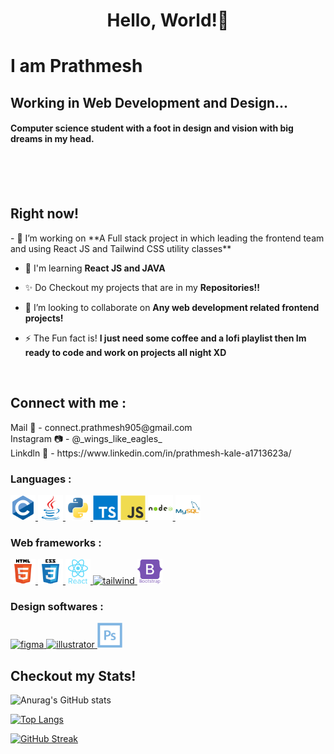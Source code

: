 <h1 align="center">Hello, World!👋</h1>
<h1 align="left">I am Prathmesh</h1>
<h2 align="left">Working in Web Development and Design... <br> <h4 align="left">Computer science student with a foot in design and vision with big dreams in my head.</h4></h2>

<br> <br> <br>
<h2 align="left">Right now!</h2>
- 🔭 I’m working on **A Full stack project in which leading the frontend team and using React JS and Tailwind CSS utility classes**

- 🌱 I'm learning **React JS and JAVA**

- ✨ Do Checkout my projects that are in my **Repositories!!**

- 👯 I’m looking to collaborate on **Any web development related frontend projects!**

- ⚡ The Fun fact is! **I just need some coffee and a lofi playlist then Im ready to code and work on projects all night XD**
<br>
<h2 align="left">Connect with me : </h2>
  Mail 📨 - connect.prathmesh905@gmail.com
  <br>Instagram 📷 - @_wings_like_eagles_
  <br>Linkdln 👔 - https://www.linkedin.com/in/prathmesh-kale-a1713623a/
<p align="left">
</p>

<p align="left"> 
<h3 align="left">Languages : </h3>
<a href="https://www.cprogramming.com/" target="_blank" rel="noreferrer"> <img src="https://raw.githubusercontent.com/devicons/devicon/master/icons/c/c-original.svg" alt="c" width="40" height="40"/> </a> <a href="https://www.java.com" target="_blank" rel="noreferrer"> <img src="https://raw.githubusercontent.com/devicons/devicon/master/icons/java/java-original.svg" alt="java" width="40" height="40"/> </a><a href="https://www.python.org" target="_blank" rel="noreferrer"> <img src="https://raw.githubusercontent.com/devicons/devicon/master/icons/python/python-original.svg" alt="python" width="40" height="40"/> </a><a href="https://www.typescriptlang.org/" target="_blank" rel="noreferrer"> <img src="https://raw.githubusercontent.com/devicons/devicon/master/icons/typescript/typescript-original.svg" alt="typescript" width="40" height="40"/> </a><a href="https://developer.mozilla.org/en-US/docs/Web/JavaScript" target="_blank" rel="noreferrer"> <img src="https://raw.githubusercontent.com/devicons/devicon/master/icons/javascript/javascript-original.svg" alt="javascript" width="40" height="40"/> </a><a href="https://nodejs.org" target="_blank" rel="noreferrer"> <img src="https://raw.githubusercontent.com/devicons/devicon/master/icons/nodejs/nodejs-original-wordmark.svg" alt="nodejs" width="40" height="40"/></a><a href="https://www.mysql.com/" target="_blank" rel="noreferrer"> <img src="https://raw.githubusercontent.com/devicons/devicon/master/icons/mysql/mysql-original-wordmark.svg" alt="mysql" width="40" height="40"/> </a>

<h3 align="left">Web frameworks : </h3>
<a href="https://www.w3.org/html/" target="_blank" rel="noreferrer"> <img src="https://raw.githubusercontent.com/devicons/devicon/master/icons/html5/html5-original-wordmark.svg" alt="html5" width="40" height="40"/> </a><a href="https://www.w3schools.com/css/" target="_blank" rel="noreferrer"> <img src="https://raw.githubusercontent.com/devicons/devicon/master/icons/css3/css3-original-wordmark.svg" alt="css3" width="40" height="40"/> </a> <a href="https://reactjs.org/" target="_blank" rel="noreferrer"> <img src="https://raw.githubusercontent.com/devicons/devicon/master/icons/react/react-original-wordmark.svg" alt="react" width="40" height="40"/> </a> <a href="https://tailwindcss.com/" target="_blank" rel="noreferrer"> <img src="https://www.vectorlogo.zone/logos/tailwindcss/tailwindcss-icon.svg" alt="tailwind" width="40" height="40"/> </a>  <a href="https://getbootstrap.com" target="_blank" rel="noreferrer"><img src="https://raw.githubusercontent.com/devicons/devicon/master/icons/bootstrap/bootstrap-plain-wordmark.svg" alt="bootstrap" width="40" height="40"/> </a> 

<h3 align="left">Design softwares : </h3>
<a href="https://www.figma.com/" target="_blank" rel="noreferrer"> <img src="https://www.vectorlogo.zone/logos/figma/figma-icon.svg" alt="figma" width="40" height="40"/> </a> <a href="https://www.adobe.com/in/products/illustrator.html" target="_blank" rel="noreferrer"> <img src="https://www.vectorlogo.zone/logos/adobe_illustrator/adobe_illustrator-icon.svg" alt="illustrator" width="40" height="40"/> </a>     <a href="https://www.photoshop.com/en" target="_blank" rel="noreferrer"> <img src="https://raw.githubusercontent.com/devicons/devicon/master/icons/photoshop/photoshop-line.svg" alt="photoshop" width="40" height="40"/> </a>  
</p>


<h2 align="left">Checkout my Stats!</h2>

![Anurag's GitHub stats](https://github-readme-stats.vercel.app/api?username=Prathmesh&show_icons=true&theme=tokyonight&hide_border=true)

[![Top Langs](https://github-readme-stats.vercel.app/api/top-langs/?username=anuraghazra&hide_border=true&layout=compact&theme=tokyonight)](https://github.com/anuraghazra/github-readme-stats)

[![GitHub Streak](https://streak-stats.demolab.com?user=prathmesh-ka-github&theme=tokyonight&hide_border=true&date_format=j%20M%5B%20Y%5D)](https://git.io/streak-stats)
